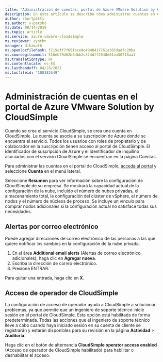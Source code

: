 ```yaml
---
title: 'Administración de cuentas: portal de Azure VMware Solution by CloudSimple'
description: En este artículo se describe cómo administrar cuentas en el portal de Azure VMware Solution by CloudSimple.
author: shortpatti
ms.author: v-patsho
ms.date: 08/14/2019
ms.topic: article
ms.service: azure-vmware-cloudsimple
ms.reviewer: cynthn
manager: dikamath
ms.openlocfilehash: f215eff7f651bce0c4948417761a305dadfc20ba
ms.sourcegitcommit: 516eb79d62b8dbb2c324dff2048d01ea50715aa1
ms.translationtype: HT
ms.contentlocale: es-ES
ms.lasthandoff: 04/28/2021
ms.locfileid: "108182649"
---
```

# <a name="manage-accounts-on-the-azure-vmware-solution-by-cloudsimple-portal"></a>Administración de cuentas en el portal de Azure VMware Solution by CloudSimple

Cuando se crea el servicio CloudSimple, se crea una cuenta en CloudSimple. La cuenta se asocia a su suscripción de Azure donde se encuentra el servicio. Todos los usuarios con roles de propietario y de colaborador en la suscripción tienen acceso al portal de CloudSimple. El identificador de suscripción de Azure y el identificador de inquilino asociados con el servicio CloudSimple se encuentran en la página Cuentas.

Para administrar las cuentas en el portal de CloudSimple, [acceda al portal](access-cloudsimple-portal.md) y seleccione **Cuenta** en el menú lateral.

Seleccione **Resumen** para ver información sobre la configuración de CloudSimple de su empresa. Se mostrará la capacidad actual de la configuración de la nube, incluido el número de nubes privadas, el almacenamiento total, la configuración del clúster de vSphere, el número de nodos y el número de núcleos de proceso. Se incluye un vínculo para comprar nodos adicionales si la configuración actual no satisface todas sus necesidades.

## <a name="email-alerts"></a>Alertas por correo electrónico

Puede agregar direcciones de correo electrónico de las personas a las que quiere notificar los cambios en la configuración de la nube privada.

1. En el área **Additional email alerts** (Alertas de correo electrónico adicionales), haga clic en **Agregar nueva**.
2. Escriba la dirección de correo electrónico.
3. Presione ENTRAR.  

Para quitar una entrada, haga clic en **X**.

## <a name="cloudsimple-operator-access"></a>Acceso de operador de CloudSimple

La configuración de acceso de operador ayuda a CloudSimple a solucionar problemas, ya que permite que un ingeniero de soporte técnico inicie sesión en el portal de CloudSimple.  Esta opción está habilitada de forma predeterminada. Todas las acciones que el ingeniero de soporte técnico lleve a cabo cuando haya iniciado sesión en su cuenta de cliente se registrarán y estarán disponibles para su revisión en la página **Actividad** > **Auditoría**.

Haga clic en el botón de alternancia **CloudSimple operator access enabled** (Acceso de operador de CloudSimple habilitado) para habilitar o deshabilitar el acceso.
